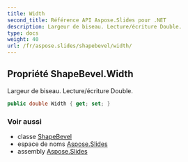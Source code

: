 ```yaml
---
title: Width
second_title: Référence API Aspose.Slides pour .NET
description: Largeur de biseau. Lecture/écriture Double.
type: docs
weight: 40
url: /fr/aspose.slides/shapebevel/width/
---
```


## Propriété ShapeBevel.Width

Largeur de biseau. Lecture/écriture Double.

```csharp
public double Width { get; set; }
```

### Voir aussi

* classe [ShapeBevel](../../shapebevel)
* espace de noms [Aspose.Slides](../../shapebevel)
* assembly [Aspose.Slides](../../../)

<!-- NE PAS ÉDITER : généré par xmldocmd pour Aspose.Slides.dll -->